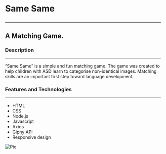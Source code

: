 # Same Same <hr /> 

## A Matching Game.  

### Description <hr /> 
“Same Same” is a simple and fun matching game. The game was created to help children with ASD learn to categorise non-identical images. Matching skills are an important first step toward language development.  

### Features and Technologies <hr /> 
* HTML
* CSS
* Node.js
* Javascript
* Axios
* Giphy API
* Responsive design    

![Pic](https://imgur.com/LsqWrDs.png)
